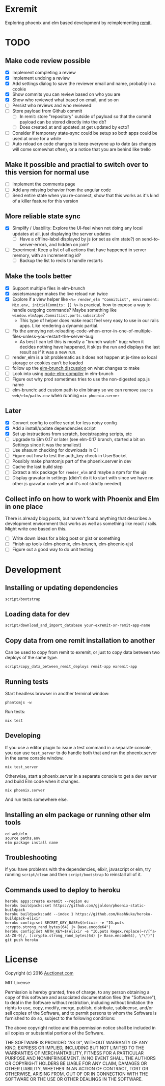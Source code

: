 # Exremit

Exploring phoenix and elm based development by reimplementing [remit](https://github.com/henrik/remit).

# TODO

## Make code review possible

* [x] Implement completing a review
* [x] Implement undoing a review
* [x] Add settings dialog to save the reviewer email and name, probably in a cookie
* [x] Show commits you can review based on who you are
* [x] Show who reviewed what based on email, and so on
* [ ] Persist who reviews and who reviewed
* [ ] Store payload from Github commit
  * [ ] In remit: store "repository" outside of payload so that the commit payload can be stored directly into the db?
  * [ ] Does created\_at and updated\_at get updated by ecto?
* [ ] Consider if temporary state-sync could be setup so both apps could be used at once for a while
* [ ] Auto reload on code changes to keep everyone up to date (as changes will come somewhat often), or a notice that you are behind like trello

## Make it possible and practial to switch over to this version for normal use

* [ ] Implement the comments page
* [ ] Add any missing behavior from the angular code
* [ ] Send entire state when you re-connect, show that this works as it's kind of a killer feature for this version

## More reliable state sync

* [x] Simplify / Usability: Explore the UI-feel when not doing any local updates at all, just displaying the server updates
  - [ ] Have a offline-label displayed by js (or set as elm state?) on send-to-server-errors, and hidden on join?
* [ ] Experiment: Keep a list of all actions that have happened in server memory, with an incrementing id?
  - [ ] Backup the list to redis to handle restarts

## Make the tools better

* [x] Support multiple files in elm-brunch
* [x] assetsmanager makes the live reload run twice
* [x] Explore if a view helper like `<%= render_elm "CommitList", environment: Mix.env, initialCommits: [] %>` is pracical, how to expose a way to handle outgoing commands? Maybe something like `window.elmApps.CommitList.ports.subscribe`?
  - This type of helper does make react feel very easy to use in our rails apps. Like rendering a dynamic partial.
* [ ] Fix the annoying not-reloading-code-when-error-in-one-of-multiple-files-unless-you-restart-the-server-bug
  - As best I can tell this is mostly a "brunch watch" bug: when it decides nothing have happened, it skips the run and displays the last result as if it was a new run.
* [ ] render\_elm is a bit problematic as it does not happen at js-time so local storage or cookies can't be loaded
* [ ] follow up the [elm-brunch discussion](https://github.com/madsflensted/elm-brunch/pull/14) on what changes to make
* [ ] Look into using [node-elm-compiler](https://github.com/rtfeldman/node-elm-compiler) in elm-brunch
* [ ] Figure out why prod sometimes tries to use the non-digested app.js name
* [ ] elm-brunch: add custom path to elm binary so we can remove `source web/elm/paths.env` when running `mix phoenix.server`

## Later

* [x] Convert config to coffee script for less noisy config
* [x] Add a install/update dependencies script
* [x] Set up instructions from scratch, bootstrapping scripts, etc
* [ ] Upgrade to Elm 0.17 or later (see elm-0.17 branch, started a bit on Settings since it was the smallest)
* [ ] Use shasum checking for downloads in CI
* [ ] Figure out how to test the auth\_key check in UserSocket
* [ ] Possibly make phantomjs part of the phoenix.server in dev
* [ ] Cache the last build step
* [ ] Extract a mix package for `render_elm` and maybe a npm for the ujs
* [ ] Display gravatar in settings (didn't do it to start with since we have no other js gravatar code yet and it's not strictly needed)

## Collect info on how to work with Phoenix and Elm in one place

There is already blog posts, but haven't found anything that describes a development enviornment that works as well as something like react / rails. Might write one based on this.

* [ ] Write down ideas for a blog post or gist or something
* [ ] Finish up tools (elm-phoenix, elm-brunch, elm-phoenix-ujs)
* [ ] Figure out a good way to do unit testing

# Development

## Installing or updating dependencies

    script/bootstrap

## Loading data for dev

    script/download_and_import_database your-exremit-or-remit-app-name

## Copy data from one remit installation to another

Can be used to copy from remit to exremit, or just to copy data between two deploys of the same type.

    script/copy_data_between_remit_deploys remit-app exremit-app

## Running tests

Start headless browser in another terminal window:

    phantomjs -w

Run tests:

    mix test

## Developing

If you use a editor plugin to issue a test command in a separate console, you can use `test_server` to do handle both that and run the phoenix.server in the same console window.

    mix test_server

Otherwise, start a phoenix.server in a separate console to get a dev server and build Elm code when it changes.

    mix phoenix.server

And run tests somewhere else.

## Installing an elm package or running other elm tools

    cd web/elm
    source paths.env
    elm package install name

## Troubleshooting

If you have problems with the dependencies, elixir, javascript or elm, try running `script/clean` and then `script/bootstrap` to reinstall all of it.

## Commands used to deploy to heroku

    heroku apps:create exremit --region eu
    heroku buildpacks:set https://github.com/gjaldon/phoenix-static-buildpack
    heroku buildpacks:add --index 1 https://github.com/HashNuke/heroku-buildpack-elixir
    heroku config:set SECRET_KEY_BASE=$(elixir -e "IO.puts :crypto.strong_rand_bytes(64) |> Base.encode64")
    heroku config:set AUTH_KEY=$(elixir -e "IO.puts Regex.replace(~r/[^a-zA-Z0-9]/, (:crypto.strong_rand_bytes(64) |> Base.encode64), \"\")")
    git push heroku

# License

Copyright (c) 2016 [Auctionet.com](http://dev.auctionet.com/)

MIT License

Permission is hereby granted, free of charge, to any person obtaining
a copy of this software and associated documentation files (the
"Software"), to deal in the Software without restriction, including
without limitation the rights to use, copy, modify, merge, publish,
distribute, sublicense, and/or sell copies of the Software, and to
permit persons to whom the Software is furnished to do so, subject to
the following conditions:

The above copyright notice and this permission notice shall be
included in all copies or substantial portions of the Software.

THE SOFTWARE IS PROVIDED "AS IS", WITHOUT WARRANTY OF ANY KIND,
EXPRESS OR IMPLIED, INCLUDING BUT NOT LIMITED TO THE WARRANTIES OF
MERCHANTABILITY, FITNESS FOR A PARTICULAR PURPOSE AND
NONINFRINGEMENT. IN NO EVENT SHALL THE AUTHORS OR COPYRIGHT HOLDERS BE
LIABLE FOR ANY CLAIM, DAMAGES OR OTHER LIABILITY, WHETHER IN AN ACTION
OF CONTRACT, TORT OR OTHERWISE, ARISING FROM, OUT OF OR IN CONNECTION
WITH THE SOFTWARE OR THE USE OR OTHER DEALINGS IN THE SOFTWARE.
